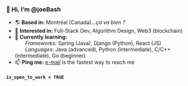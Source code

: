 ### 👋 Hi, I’m @joeBash

- 🌎 **Based in:** Montréal (Canada)..._ça va bien ?_
- 👀 **Interested in:** Full-Stack Dev, Algorithm Design, Web3 (blockchain)
- 🎯 **Currently learning:**</br>
&emsp;&emsp;_Frameworks:_
    Spring (Java), Django (Python), React (JS)</br>
&emsp;&emsp;_Languages:_
    Java (advanced), Python (intermediate), C/C++ (intermediate), Go (beginner)
- 📫 **Ping me:** [e-mail](mailto:joebashour1997@gmail.com) is the fastest way to reach me

#### `is_open_to_work = TRUE`

<!---
Sample comment block. Not visibile.
--->

